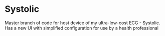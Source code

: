 # Systolic
Master branch of code for host device of my ultra-low-cost ECG - Systolic. Has a new UI with simplified configuration for use by a health professional
